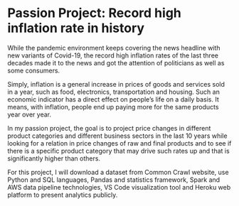 # Passion Project: Record high inflation rate in history

While the pandemic environment keeps covering the news headline with new variants of Covid-19, the record high inflation rates of the last three decades made it to the news and got the attention of politicians as well as some consumers. 

Simply, inflation is a general increase in prices of goods and services sold in a year, such as food, electronics, transportation and housing. Such an economic indicator has a direct effect on people’s life on a daily basis.  It means, with inflation, people end up paying more for the same products year over year. 

In my passion project, the goal is to project price changes in different product categories and different business sectors in the last 10 years while looking for a relation in price changes of raw and final products and to see if there is a specific product category that may drive such rates up and that is significantly higher than others.

For this project, I will download a dataset from Common Crawl website, use Python and SQL languages, Pandas and statistics framework, Spark and AWS data pipeline technologies, VS Code visualization tool and Heroku web platform to present analytics publicly. 


